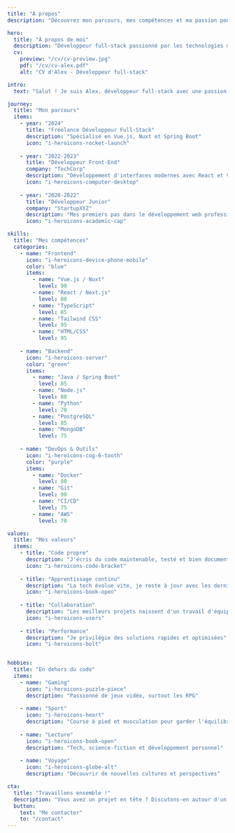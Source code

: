 ```yaml
---
title: "À propos"
description: "Découvrez mon parcours, mes compétences et ma passion pour le développement web"

hero:
  title: "À propos de moi"
  description: "Développeur full-stack passionné par les technologies modernes"
  cv:
    preview: "/cv/cv-preview.jpg"
    pdf: "/cv/cv-alex.pdf"
    alt: "CV d'Alex - Développeur full-stack"

intro:
  text: "Salut ! Je suis Alex, développeur full-stack avec une passion pour créer des applications web modernes et performantes. Depuis plusieurs années, je transforme des idées en solutions digitales innovantes."

journey:
  title: "Mon parcours"
  items:
    - year: "2024"
      title: "Freelance Développeur Full-Stack"
      description: "Spécialisé en Vue.js, Nuxt et Spring Boot"
      icon: "i-heroicons-rocket-launch"
      
    - year: "2022-2023"
      title: "Développeur Front-End"
      company: "TechCorp"
      description: "Développement d'interfaces modernes avec React et Vue.js"
      icon: "i-heroicons-computer-desktop"
      
    - year: "2020-2022"
      title: "Développeur Junior"
      company: "StartupXYZ"
      description: "Mes premiers pas dans le développement web professionnel"
      icon: "i-heroicons-academic-cap"

skills:
  title: "Mes compétences"
  categories:
    - name: "Frontend"
      icon: "i-heroicons-device-phone-mobile"
      color: "blue"
      items:
        - name: "Vue.js / Nuxt"
          level: 90
        - name: "React / Next.js"
          level: 80
        - name: "TypeScript"
          level: 85
        - name: "Tailwind CSS"
          level: 95
        - name: "HTML/CSS"
          level: 95
          
    - name: "Backend"
      icon: "i-heroicons-server"
      color: "green"
      items:
        - name: "Java / Spring Boot"
          level: 85
        - name: "Node.js"
          level: 80
        - name: "Python"
          level: 70
        - name: "PostgreSQL"
          level: 85
        - name: "MongoDB"
          level: 75
          
    - name: "DevOps & Outils"
      icon: "i-heroicons-cog-6-tooth"
      color: "purple"
      items:
        - name: "Docker"
          level: 80
        - name: "Git"
          level: 90
        - name: "CI/CD"
          level: 75
        - name: "AWS"
          level: 70

values:
  title: "Mes valeurs"
  items:
    - title: "Code propre"
      description: "J'écris du code maintenable, testé et bien documenté"
      icon: "i-heroicons-code-bracket"
      
    - title: "Apprentissage continu"
      description: "La tech évolue vite, je reste à jour avec les dernières tendances"
      icon: "i-heroicons-book-open"
      
    - title: "Collaboration"
      description: "Les meilleurs projets naissent d'un travail d'équipe efficace"
      icon: "i-heroicons-users"
      
    - title: "Performance"
      description: "Je privilégie des solutions rapides et optimisées"
      icon: "i-heroicons-bolt"


hobbies:
  title: "En dehors du code"
  items:
    - name: "Gaming"
      icon: "i-heroicons-puzzle-piece"
      description: "Passionné de jeux vidéo, surtout les RPG"
      
    - name: "Sport"
      icon: "i-heroicons-heart"
      description: "Course à pied et musculation pour garder l'équilibre"
      
    - name: "Lecture"
      icon: "i-heroicons-book-open"
      description: "Tech, science-fiction et développement personnel"
      
    - name: "Voyage"
      icon: "i-heroicons-globe-alt"
      description: "Découvrir de nouvelles cultures et perspectives"

cta:
  title: "Travaillons ensemble !"
  description: "Vous avez un projet en tête ? Discutons-en autour d'un café ☕"
  button:
    text: "Me contacter"
    to: "/contact"
---
```

